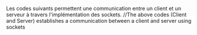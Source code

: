 Les codes suivants permettent une communication entre un client et un serveur à travers l'implémentation des sockets.
//The above codes (Client and Server) establishes a communication between a client and server using sockets
